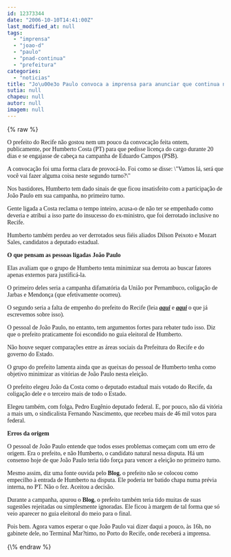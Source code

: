 ```yaml
---
id: 12373344
date: "2006-10-10T14:41:00Z"
last_modified_at: null
tags:
  - "imprensa"
  - "joao-d"
  - "paulo"
  - "pnad-continua"
  - "prefeitura"
categories:
  - "noticias"
title: "Jo\u00e3o Paulo convoca a imprensa para anunciar que continua na prefeitura"
sutia: null
chapeu: null
autor: null
imagem: null
---
```

{\% raw %}
<p><P><FONT face=Verdana>O prefeito do Recife não gostou nem um pouco da convocação feita ontem, publicamente, por Humberto Costa (PT) para que pedisse licença do cargo durante 20 dias e se engajasse de cabeça na campanha de Eduardo Campos (PSB).</FONT></P></p>
<p><P><FONT face=Verdana>A convocação foi uma forma clara de provocá-lo. Foi como se disse: \"Vamos lá, será que você vai fazer alguma coisa neste segundo turno?\"</FONT></P></p>
<p><P><FONT face=Verdana>Nos bastidores, Humberto tem dado sinais de que ficou insatisfeito com a participação de João Paulo em sua campanha, no primeiro turno.</FONT></P></p>
<p><P><FONT face=Verdana>Gente ligada a Costa reclama o tempo inteiro, acusa-o de não ter se empenhado como deveria e atribui a isso parte do insucesso do ex-ministro, que foi derrotado inclusive no Recife.</FONT></P></p>
<p><P><FONT face=Verdana>Humberto também perdeu ao ver derrotados seus fiéis aliados Dilson Peixoto e Mozart Sales, candidatos a deputado estadual.</FONT></P></p>
<p><P><FONT face=Verdana><STRONG>O que pensam as pessoas ligadas João Paulo</STRONG></FONT></P></p>
<p><P><FONT face=Verdana>Elas avaliam que o grupo de Humberto tenta minimizar sua derrota ao buscar fatores apenas externos para justificá-la. </FONT></P></p>
<p><P><FONT face=Verdana>O primeiro deles seria a campanha difamatória da União por Pernambuco, coligação de Jarbas e Mendonça (que efetivamente ocorreu).</FONT></P></p>
<p><P><FONT face=Verdana>O segundo seria a falta de empenho do prefeito do Recife (leia <STRONG><EM><A href=\"https://jc3.uol.com.br/blogs/jc/2006/10/01/index.php#1989\" target=_blank>aqui</A></EM></STRONG> e <STRONG><EM><A href=\"https://jc3.uol.com.br/blogs/jc/2006/10/03/index.php#2058\" target=_blank>aqui</A></EM></STRONG> o que já escrevemos sobre isso).</FONT></P></p>
<p><P><FONT face=Verdana>O pessoal de João Paulo, no entanto, tem argumentos fortes para rebater tudo isso. Diz que o prefeito praticamente foi escondido no guia eleitoral de Humberto.</FONT></P></p>
<p><P><FONT face=Verdana>Não houve sequer comparações entre as áreas sociais da Prefeitura do Recife e do governo do Estado.</FONT></P></p>
<p><P><FONT face=Verdana>O grupo do prefeito lamenta ainda que as queixas do pessoal de Humberto tenha como objetivo minimizar as vitórias de João Paulo nesta eleição.</FONT></P></p>
<p><P><FONT face=Verdana>O prefeito elegeu João da Costa&nbsp;como o deputado estadual mais votado do Recife, da coligação dele e o terceiro mais de todo o Estado.</FONT></P></p>
<p><P><FONT face=Verdana>Elegeu também, com folga, Pedro Eugênio deputado federal. E, por pouco, não dá vitória a mais um, o sindicalista Fernando Nascimento, que recebeu mais de 46 mil votos para federal.</FONT></P></p>
<p><P><FONT face=Verdana><STRONG>Erros da origem</STRONG></FONT></P></p>
<p><P><FONT face=Verdana>O pessoal de João Paulo entende que todos esses problemas começam com um erro de origem. Era o prefeito, e não Humberto, o candidato natural nessa disputa. Há um consenso hoje de que João Paulo teria tido força para vencer a eleição no primeiro turno.</FONT></P></p>
<p><P><FONT face=Verdana>Mesmo assim, diz uma&nbsp;fonte ouvida pelo <STRONG>Blog</STRONG>, o prefeito não se colocou como empecilho à entrada de Humberto na disputa. Ele poderia ter batido chapa numa prévia interna, no PT. Não o fez. Aceitou a decisão.</FONT></P></p>
<p><P><FONT face=Verdana>Durante a campanha, apurou o <STRONG>Blog</STRONG>, o prefeito também teria tido muitas de suas sugestões rejeitadas ou simplesmente ignoradas. Ele ficou à margem de tal forma que só veio aparecer no guia eleitoral do meio para o final.</FONT></P></p>
<p><P><FONT face=Verdana>Pois bem. Agora vamos esperar o que João Paulo vai dizer daqui a pouco, às 16h, no gabinete dele, no Terminal Mar?timo, no Porto do Recife, onde receberá a imprensa.</FONT></P> </p>
{\% endraw %}